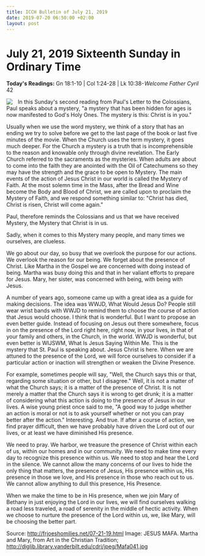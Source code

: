 ```yaml
---
title: ICCH Bulletin of July 21, 2019
date: 2019-07-20 06:50:00 +02:00
layout: post
---
```


# July 21, 2019 Sixteenth Sunday in Ordinary Time
<span style="float: right"><em>Welcome Father Cyril</em></span>
**Today's Readings:** Gn 18:1-10 | Col 1:24-28 | Lk 10:38-42


<img style="float: left; margin-right: 1em;" src="http://diglib.library.vanderbilt.edu/cdri/jpeg/Mafa041.jpg">

In this Sunday's second reading from Paul's Letter to the Colossians, Paul speaks about a mystery, "a mystery that has been hidden for ages is now manifested to God's Holy Ones. The mystery is this: Christ is in you." 

Usually when we use the word mystery, we think of a story that has an ending we try to solve before we get to the last page of the book or last five minutes of the movie. When the Church uses the term mystery, it goes much deeper. For the Church a mystery is a truth that is incomprehensible to the reason and knowable only through divine revelation. The Early Church referred to the sacraments as the mysteries. When adults are about to come into the faith they are anointed with the Oil of Catechumens so they may have the strength and the grace to be open to Mystery. The main events of the action of Jesus Christ in our world is called the Mystery of Faith. At the most solemn time in the Mass, after the Bread and Wine become the Body and Blood of Christ, we are called upon to proclaim the Mystery of Faith, and we respond something similar to: "Christ has died, Christ is risen, Christ will come again." 

Paul, therefore reminds the Colossians and us that we have received Mystery, the Mystery that Christ is in us. 

Sadly, when it comes to this Mystery many people, and many times we ourselves, are clueless. 

We go about our day, so busy that we overlook the purpose for our actions. We overlook the reason for our being. We forget about the presence of Christ. Like Martha in the Gospel we are concerned with doing instead of being. Martha was busy doing this and that in her valiant efforts to prepare for Jesus. Mary, her sister, was concerned with being, with being with Jesus. 

A number of years ago, someone came up with a great idea as a guide for making decisions. The idea was WWJD, What Would Jesus Do? People still wear wrist bands with WWJD to remind them to choose the course of action that Jesus would choose. I think that is wonderful. But I want to propose an even better guide. Instead of focusing on Jesus out there somewhere, focus in on the presence of the Lord right here, right now, in your lives, in that of your family and others, in the Church, in the world. WWJD is wonderful, but even better is WIJSWM, What Is Jesus Saying Within Me. This is the mystery that St. Paul is speaking about. Jesus Christ is here. When we are attuned to the presence of the Lord, we will force ourselves to consider if a particular action or inaction will strengthen or weaken the Divine Presence. 

For example, sometimes people will say, "Well, the Church says this or that, regarding some situation or other, but I disagree." Well, it is not a matter of what the Church says; it is a matter of the presence of Christ. It is not merely a matter that the Church says it is wrong to get drunk; it is a matter of considering what this action is doing to the presence of Jesus in our lives. A wise young priest once said to me, "A good way to judge whether an action is moral or not is to ask yourself whether or not you can pray better after the action." Interesting. And true. If after a course of action, we find prayer difficult, then we have probably have driven the Lord out of our lives, or at least we have diminished His presence. 

We need to pray. We harbor, we treasure the presence of Christ within each of us, within our homes and in our community. We need to make time every day to recognize this presence within us. We need to stop and hear the Lord in the silence. We cannot allow the many concerns of our lives to hide the only thing that matters, the presence of Jesus, His presence within us, His presence in those we love, and His presence in those who reach out to us. We cannot allow anything to dull this presence, His Presence. 

When we make the time to be in His presence, when we join Mary of Bethany in just enjoying the Lord in our lives, we will find ourselves walking a road less traveled, a road of serenity in the middle of hectic activity. When we choose to nurture the presence of the Lord within us, we, like Mary, will be choosing the better part.

Source: http://frjoeshomilies.net/07-21-19.html
Image: JESUS MAFA. Martha and Mary, from Art in the Christian Tradition; http://diglib.library.vanderbilt.edu/cdri/jpeg/Mafa041.jpg




